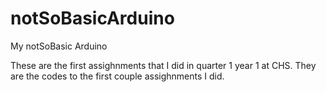 # notSoBasicArduino
My notSoBasic Arduino

These are the first assighnments that I did in quarter 1 year 1 at CHS.
They are the codes to the first couple assighnments I did.

